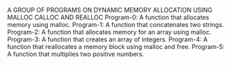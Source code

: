 A GROUP OF PROGRAMS ON DYNAMIC MEMORY ALLOCATION USING MALLOC CALLOC AND REALLOC
Program-0: A function that allocates memory using malloc.
Program-1: A function that concatenates two strings.
Program-2: A function that allocates memory for an array using malloc.
Program-3: A function that creates an array of integers.
Program-4: A function that reallocates a memory block using malloc and free.
Program-5: A function that multiplies two positive numbers.
